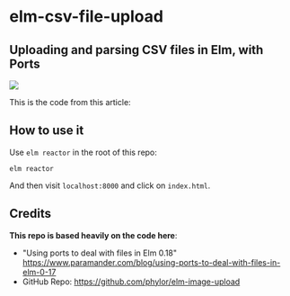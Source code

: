 # elm-csv-file-upload

## Uploading and parsing CSV files in Elm, with Ports

<img src="https://raw.githubusercontent.com/mrb/elm-csv-file-upload/master/extra/csvFile.gif">

This is the code from this article:

## How to use it

Use `elm reactor` in the root of this repo:

```
elm reactor
```

And then visit `localhost:8000` and click on `index.html`.

## Credits

**This repo is based heavily on the code here**:

* "Using ports to deal with files in Elm 0.18" https://www.paramander.com/blog/using-ports-to-deal-with-files-in-elm-0-17
* GitHub Repo: https://github.com/phylor/elm-image-upload
